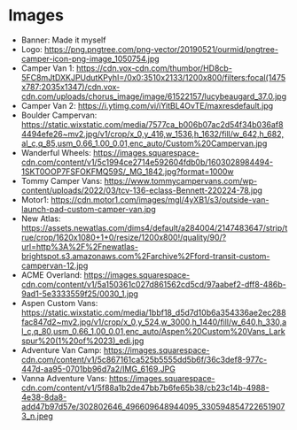# Images
- Banner: Made it myself
- Logo: https://png.pngtree.com/png-vector/20190521/ourmid/pngtree-camper-icon-png-image_1050754.jpg
- Camper Van 1: https://cdn.vox-cdn.com/thumbor/HD8cb-5FC8mJtDXKJPUdutKPyhI=/0x0:3510x2133/1200x800/filters:focal(1475x787:2035x1347)/cdn.vox-cdn.com/uploads/chorus_image/image/61522157/lucybeaugard_37.0.jpg
- Camper Van 2: https://i.ytimg.com/vi/iYitBL4OvTE/maxresdefault.jpg
- Boulder Campervan: https://static.wixstatic.com/media/7577ca_b006b07ac2d54f34b036af84494efe26~mv2.jpg/v1/crop/x_0,y_416,w_1536,h_1632/fill/w_642,h_682,al_c,q_85,usm_0.66_1.00_0.01,enc_auto/Custom%20Campervan.jpg
- Wanderful Wheels: https://images.squarespace-cdn.com/content/v1/5c1994ce2714e592604fdb0b/1603028984494-1SKT0OOP7FSFOKFMQ59S/_MG_1842.jpg?format=1000w
- Tommy Camper Vans: https://www.tommycampervans.com/wp-content/uploads/2022/03/tcv-136-eclass-Bennett-220224-78.jpg
- Motor1: https://cdn.motor1.com/images/mgl/4yXB1/s3/outside-van-launch-pad-custom-camper-van.jpg
- New Atlas: https://assets.newatlas.com/dims4/default/a284004/2147483647/strip/true/crop/1620x1080+1+0/resize/1200x800!/quality/90/?url=http%3A%2F%2Fnewatlas-brightspot.s3.amazonaws.com%2Farchive%2Fford-transit-custom-campervan-12.jpg
- ACME Overland: https://images.squarespace-cdn.com/content/v1/5a150361c027d861562cd5cd/97aabef2-dff8-486b-9ad1-5e3333559f25/0030_1.jpg
- Aspen Custom Vans: https://static.wixstatic.com/media/1bbf18_d5d7d10b6a354336ae2ec288fac847d2~mv2.jpg/v1/crop/x_0,y_524,w_3000,h_1440/fill/w_640,h_330,al_c,q_80,usm_0.66_1.00_0.01,enc_auto/Aspen%20Custom%20Vans_Larkspur%20(1%20of%2023)_edi.jpg
- Adventure Van Camp: https://images.squarespace-cdn.com/content/v1/5c867161ca525b5555dd5b6f/36c3def8-977c-447d-aa95-0701bb96d7a2/IMG_6169.JPG
- Vanna Adventure Vans: https://images.squarespace-cdn.com/content/v1/5f88a1b2de47bb7b6fe65b38/cb23c14b-4988-4e38-8da8-add47b97d57e/302802646_496609648944095_3305948547226519073_n.jpeg
